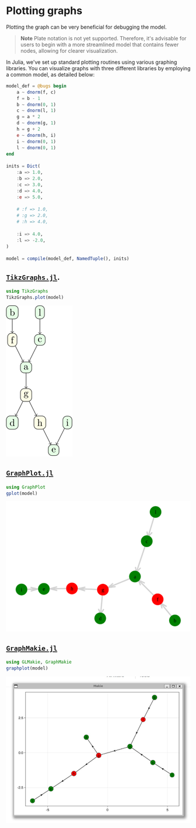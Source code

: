 # Plotting graphs

Plotting the graph can be very beneficial for debugging the model.

> **Note** Plate notation is not yet supported. Therefore, it's advisable for users to begin with a more streamlined model that contains fewer nodes, allowing for clearer visualization.

In Julia, we've set up standard plotting routines using various graphing libraries. You can visualize graphs with three different libraries by employing a common model, as detailed below:

```julia
model_def = @bugs begin
    a ~ dnorm(f, c)
    f = b - 1
    b ~ dnorm(0, 1)
    c ~ dnorm(l, 1)
    g = a * 2
    d ~ dnorm(g, 1)
    h = g + 2
    e ~ dnorm(h, i)
    i ~ dnorm(0, 1)
    l ~ dnorm(0, 1)
end

inits = Dict(
    :a => 1.0,
    :b => 2.0,
    :c => 3.0,
    :d => 4.0,
    :e => 5.0,

    # :f => 1.0,
    # :g => 2.0,
    # :h => 4.0,

    :i => 4.0,
    :l => -2.0,
)

model = compile(model_def, NamedTuple(), inits)
```

## [`TikzGraphs.jl`](https://github.com/JuliaTeX/TikzGraphs.jl).
```julia
using TikzGraphs
TikzGraphs.plot(model)
```
![TikzGraphs](https://raw.githubusercontent.com/TuringLang/JuliaBUGS.jl/master/docs/assets/tikz.svg)

## [`GraphPlot.jl`](https://github.com/JuliaGraphs/GraphPlot.jl)
```julia
using GraphPlot
gplot(model)
```
![GraphPlot](https://raw.githubusercontent.com/TuringLang/JuliaBUGS.jl/master/docs/assets/graphplot.svg)

## [`GraphMakie.jl`](https://github.com/MakieOrg/GraphMakie.jl)
```julia
using GLMakie, GraphMakie
graphplot(model)
```
![GraphMakie](https://raw.githubusercontent.com/TuringLang/JuliaBUGS.jl/master/docs/assets/makie.jpg)
